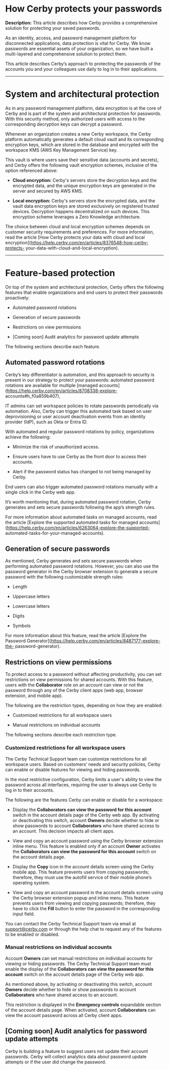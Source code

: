 # How Cerby protects your passwords

**Description:** This article describes how Cerby provides a comprehensive solution for protecting your saved passwords.

As an identity, access, and password management platform for disconnected
applications, data protection is vital for Cerby. We know passwords are
essential assets of your organization, so we have built a multi-layered and
comprehensive solution to protect them.  
  
This article describes Cerby’s approach to protecting the passwords of the
accounts you and your colleagues use daily to log in to their applications.

* * *

# System and architectural protection

As in any password management platform, data encryption is at the core of
Cerby and is part of the system and architectural protection for passwords.
With this security method, only authorized users with access to the
corresponding decryption keys can decrypt a password.

Whenever an organization creates a new Cerby workspace, the Cerby platform
automatically generates a default cloud vault and its corresponding encryption
keys, which are stored in the database and encrypted with the workspace KMS
(AWS Key Management Service) key.

This vault is where users save their sensitive data (accounts and secrets),
and Cerby offers the following vault encryption schemes, inclusive of the
option referenced above:

  * **Cloud encryption:** Cerby's servers store the decryption keys and the encrypted data, and the unique encryption keys are generated in the server and secured by AWS KMS.

  * **Local encryption:** Cerby's servers store the encrypted data, and the vault data encryption keys are stored exclusively on registered trusted devices. Decryption happens decentralized on such devices. This encryption scheme leverages a Zero Knowledge architecture.

The choice between cloud and local encryption schemes depends on customer
security requirements and preferences. For more information, read the article
[How Cerby protects your data with cloud and local
encryption](https://help.cerby.com/en/articles/8376548-how-cerby-protects-
your-data-with-cloud-and-local-encryption).

* * *

# Feature-based protection

On top of the system and architectural protection, Cerby offers the following
features that enable organizations and end users to protect their passwords
proactively:

  * Automated password rotations

  * Generation of secure passwords

  * Restrictions on view permissions

  * [Coming soon] Audit analytics for password update attempts

The following sections describe each feature.

## **Automated password rotations**

Cerby’s key differentiator is automation, and this approach to security is
present in our strategy to protect your passwords: automated password
rotations are available for multiple [managed
accounts](https://help.cerby.com/en/articles/8708338-explore-
accounts#h_f0a859b407),

IT admins can set workspace policies to rotate passwords periodically via
automation. Also, Cerby can trigger this automated task based on user
deprovisioning or user account deactivation events from an identity provider
(IdP), such as Okta or Entra ID.

With automated and regular password rotations by policy, organizations achieve
the following:

  * Minimize the risk of unauthorized access.

  * Ensure users have to use Cerby as the front door to access their accounts.

  * Alert if the password status has changed to not being managed by Cerby.

End users can also trigger automated password rotations manually with a single
click in the Cerby web app.

It’s worth mentioning that, during automated password rotation, Cerby
generates and sets secure passwords following the app’s strength rules.

For more information about automated tasks on managed accounts, read the
article [Explore the supported automated tasks for managed
accounts](https://help.cerby.com/en/articles/6263064-explore-the-supported-
automated-tasks-for-your-managed-accounts).

## **Generation of secure passwords**

As mentioned, Cerby generates and sets secure passwords when performing
automated password rotations. However, you can also use the password generator
in the Cerby browser extension to generate a secure password with the
following customizable strength rules:

  * Length

  * Uppercase letters

  * Lowercase letters

  * Digits

  * Symbols 

For more information about this feature, read the article [Explore the
Password Generator](https://help.cerby.com/en/articles/8487177-explore-the-
password-generator).

## **Restrictions on view permissions**

To protect access to a password without affecting productivity, you can set
restrictions on view permissions for shared accounts. With this feature, users
with the **Collaborator** role on an account can view or not the password
through any of the Cerby client apps (web app, browser extension, and mobile
app).

The following are the restriction types, depending on how they are enabled:

  * Customized restrictions for all workspace users

  * Manual restrictions on individual accounts

The following sections describe each restriction type.

### Customized restrictions for all workspace users

The Cerby Technical Support team can customize restrictions for all workspace
users. Based on customers’ needs and security policies, Cerby can enable or
disable features for viewing and hiding passwords.

In the most restrictive configuration, Cerby limits a user's ability to view
the password across all interfaces, requiring the user to always use Cerby to
log in to their accounts.

The following are the features Cerby can enable or disable for a workspace:

  * Display the **Collaborators can view the password for this account** switch in the account details page of the Cerby web app. By activating or deactivating this switch, account **Owners** decide whether to hide or show passwords to account **Collaborators** who have shared access to an account. This decision impacts all client apps.

  * View and copy an account password using the Cerby browser extension inline menu. This feature is enabled only if an account **Owner** activates the **Collaborators can view the password for this account** switch on the account details page.

  * Display the **Copy** icon in the account details screen using the Cerby mobile app. This feature prevents users from copying passwords; therefore, they must use the autofill service of their mobile phone’s operating system.

  * View and copy an account password in the account details screen using the Cerby browser extension popup and inline menu. This feature prevents users from viewing and copying passwords; therefore, they have to click the **Fill** button to enter the password in the corresponding input field.

You can contact the Cerby Technical Support team via email at
[support@cerby.com](mailto:support@cerby.com) or through the help chat to
request any of the features to be enabled or disabled.

### Manual restrictions on individual accounts

Account **Owners** can set manual restrictions on individual accounts for
viewing or hiding passwords. The Cerby Technical Support team must enable the
display of the **Collaborators can view the password for this account** switch
on the account details page of the Cerby web app.

As mentioned above, by activating or deactivating this switch, account
**Owners** decide whether to hide or show passwords to account
**Collaborators** who have shared access to an account.

This restriction is displayed in the **Emergency controls** expandable section
of the account details page. When activated, account **Collaborators** can
view the account password across all Cerby client apps.

## **[Coming soon] Audit analytics for password update attempts**

Cerby is building a feature to suggest users not update their account
passwords. Cerby will collect analytics data about password update attempts or
if the user did change the password.

